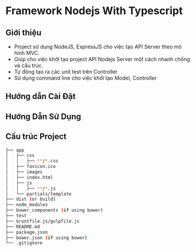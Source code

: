 # Framework Nodejs With Typescript
## Giới thiệu
- Project sử dụng NodeJS, ExpressJS cho việc tạo API Server theo mô hình MVC.
- Giúp cho việc khởi tạo project API Nodejs Server một cách nhanh chống và cấu trúc.
- Tự động tạo ra các unit test trên Controller
- Sử dụng command line cho việc khởi tạo Model, Controller
## Hướng dẫn Cài Đặt

## Hướng Dẫn Sử Dụng
## Cấu trúc Project
```bash
├── app
│   ├── css
│   │   ├── **/*.css
│   ├── favicon.ico
│   ├── images
│   ├── index.html
│   ├── js
│   │   ├── **/*.js
│   └── partials/template
├── dist (or build)
├── node_modules
├── bower_components (if using bower)
├── test
├── Gruntfile.js/gulpfile.js
├── README.md
├── package.json
├── bower.json (if using bower)
└── .gitignore
```
